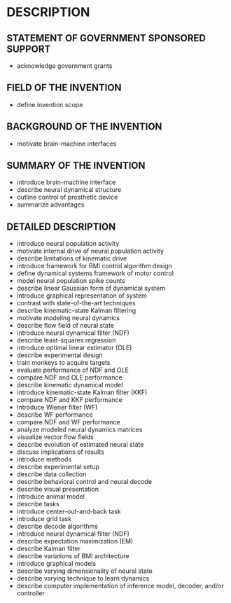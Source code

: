 # DESCRIPTION

## STATEMENT OF GOVERNMENT SPONSORED SUPPORT

- acknowledge government grants

## FIELD OF THE INVENTION

- define invention scope

## BACKGROUND OF THE INVENTION

- motivate brain-machine interfaces

## SUMMARY OF THE INVENTION

- introduce brain-machine interface
- describe neural dynamical structure
- outline control of prosthetic device
- summarize advantages

## DETAILED DESCRIPTION

- introduce neural population activity
- motivate internal drive of neural population activity
- describe limitations of kinematic drive
- introduce framework for BMI control algorithm design
- define dynamical systems framework of motor control
- model neural population spike counts
- describe linear Gaussian form of dynamical system
- introduce graphical representation of system
- contrast with state-of-the-art techniques
- describe kinematic-state Kalman filtering
- motivate modeling neural dynamics
- describe flow field of neural state
- introduce neural dynamical filter (NDF)
- describe least-squares regression
- introduce optimal linear estimator (OLE)
- describe experimental design
- train monkeys to acquire targets
- evaluate performance of NDF and OLE
- compare NDF and OLE performance
- describe kinematic dynamical model
- introduce kinematic-state Kalman filter (KKF)
- compare NDF and KKF performance
- introduce Wiener filter (WF)
- describe WF performance
- compare NDF and WF performance
- analyze modeled neural dynamics matrices
- visualize vector flow fields
- describe evolution of estimated neural state
- discuss implications of results
- introduce methods
- describe experimental setup
- describe data collection
- describe behavioral control and neural decode
- describe visual presentation
- introduce animal model
- describe tasks
- introduce center-out-and-back task
- introduce grid task
- describe decode algorithms
- introduce neural dynamical filter (NDF)
- describe expectation maximization (EM)
- describe Kalman filter
- describe variations of BMI architecture
- introduce graphical models
- describe varying dimensionality of neural state
- describe varying technique to learn dynamics
- describe computer implementation of inference model, decoder, and/or controller

